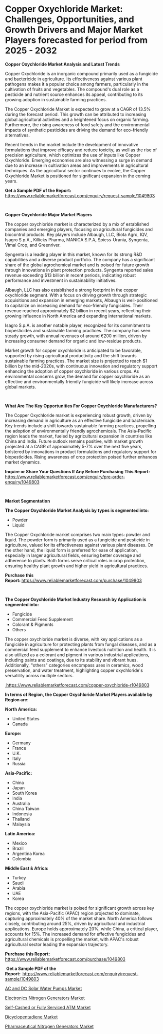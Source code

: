 <p><h1>Copper Oxychloride Market: Challenges, Opportunities, and Growth Drivers and Major Market Players forecasted for period from 2025 - 2032</h1></p><p><strong>Copper Oxychloride Market Analysis and Latest Trends</strong></p>
<p><p>Copper Oxychloride is an inorganic compound primarily used as a fungicide and bactericide in agriculture. Its effectiveness against various plant pathogens makes it a popular choice among farmers, particularly in the cultivation of fruits and vegetables. The compound's dual role as a pesticide and nutrient source enhances its appeal, contributing to its growing adoption in sustainable farming practices.</p><p>The Copper Oxychloride Market is expected to grow at a CAGR of 13.5% during the forecast period. This growth can be attributed to increasing global agricultural activities and a heightened focus on organic farming. Furthermore, the rising awareness of food safety and the environmental impacts of synthetic pesticides are driving the demand for eco-friendly alternatives. </p><p>Recent trends in the market include the development of innovative formulations that improve efficacy and reduce toxicity, as well as the rise of precision agriculture, which optimizes the use of inputs like Copper Oxychloride. Emerging economies are also witnessing a surge in demand due to an increase in cultivation areas and improvements in agricultural techniques. As the agricultural sector continues to evolve, the Copper Oxychloride Market is positioned for significant expansion in the coming years.</p></p>
<p><strong>Get a Sample PDF of the Report:&nbsp;</strong> <a href="https://www.reliablemarketforecast.com/enquiry/request-sample/1049803?utm_campaign=3572&utm_medium=2&utm_source=Github&utm_content=ia&utm_term=01042025&utm_id=copper-oxychloride">https://www.reliablemarketforecast.com/enquiry/request-sample/1049803</a></p>
<p>&nbsp;</p>
<p><strong>Copper Oxychloride Major Market Players</strong></p>
<p><p>The copper oxychloride market is characterized by a mix of established companies and emerging players, focusing on agricultural fungicides and biocontrol products. Key players include Albaugh, LLC, Biota Agro, IQV, Isagro S.p.A., Killicks Pharma, MANICA S.P.A, Spiess-Urania, Syngenta, Vimal Crop, and Greenriver.</p><p>Syngenta is a leading player in this market, known for its strong R&D capabilities and a diverse product portfolio. The company has a significant share of the global agrochemical market and is poised for future growth through innovations in plant protection products. Syngenta reported sales revenue exceeding $13 billion in recent periods, indicating robust performance and investment in sustainability initiatives.</p><p>Albaugh, LLC has also established a strong footprint in the copper oxychloride segment. With a focus on driving growth through strategic acquisitions and expansion in emerging markets, Albaugh is well-positioned to capitalize on increasing demand for eco-friendly fungicides. Their revenue reached approximately $2 billion in recent years, reflecting their growing influence in North America and expanding international markets.</p><p>Isagro S.p.A. is another notable player, recognized for its commitment to biopesticides and sustainable farming practices. The company has seen steady growth, with annual revenues of around €200 million, driven by increasing consumer demand for organic and low-residue products.</p><p>Market growth for copper oxychloride is anticipated to be favorable, supported by rising agricultural productivity and the shift towards sustainable farming practices. The market size is projected to reach $1 billion by the mid-2020s, with continuous innovation and regulatory support enhancing the adoption of copper oxychloride in various crops. As environmental concerns grow, the demand for copper oxychloride as an effective and environmentally friendly fungicide will likely increase across global markets.</p></p>
<p>&nbsp;</p>
<p><strong>What Are The Key Opportunities For Copper Oxychloride Manufacturers?</strong></p>
<p><p>The Copper Oxychloride market is experiencing robust growth, driven by increasing demand in agriculture as an effective fungicide and bactericide. Key trends include a shift towards sustainable farming practices, propelling the adoption of environmentally friendly agrochemicals. The Asia-Pacific region leads the market, fueled by agricultural expansion in countries like China and India. Future outlook remains positive, with market growth projected at a CAGR of approximately 5-7% over the next five years, bolstered by innovations in product formulations and regulatory support for biopesticides. Rising awareness of crop protection poised further enhances market dynamics.</p></p>
<p><strong>Inquire or Share Your Questions If Any Before Purchasing This Report:</strong> <a href="https://www.reliablemarketforecast.com/enquiry/pre-order-enquiry/1049803?utm_campaign=3572&utm_medium=2&utm_source=Github&utm_content=ia&utm_term=01042025&utm_id=copper-oxychloride">https://www.reliablemarketforecast.com/enquiry/pre-order-enquiry/1049803</a></p>
<p>&nbsp;</p>
<p><strong>Market Segmentation</strong></p>
<p><strong>The Copper Oxychloride Market Analysis by types is segmented into:</strong></p>
<p><ul><li>Powder</li><li>Liquid</li></ul></p>
<p><p>The Copper Oxychloride market comprises two main types: powder and liquid. The powder form is primarily used as a fungicide and pesticide in agriculture, valued for its effectiveness against various plant diseases. On the other hand, the liquid form is preferred for ease of application, especially in larger agricultural fields, ensuring better coverage and adherence to plants. Both forms serve critical roles in crop protection, ensuring healthy plant growth and higher yield in agricultural practices.</p></p>
<p><strong>Purchase this Report:&nbsp;</strong><a href="https://www.reliablemarketforecast.com/purchase/1049803?utm_campaign=3572&utm_medium=2&utm_source=Github&utm_content=ia&utm_term=01042025&utm_id=copper-oxychloride">https://www.reliablemarketforecast.com/purchase/1049803</a></p>
<p>&nbsp;</p>
<p><strong>The Copper Oxychloride Market Industry Research by Application is segmented into:</strong></p>
<p><ul><li>Fungicide</li><li>Commercial Feed Supplement</li><li>Colorant & Pigments</li><li>Others</li></ul></p>
<p><p>The copper oxychloride market is diverse, with key applications as a fungicide in agriculture for protecting plants from fungal diseases, and as a commercial feed supplement to enhance livestock nutrition and health. It is also utilized as a colorant and pigment in various industrial applications, including paints and coatings, due to its stability and vibrant hues. Additionally, "others" categories encompass uses in ceramics, wood preservation, and water treatment, highlighting copper oxychloride's versatility across multiple sectors.</p></p>
<p><a href="https://www.reliablemarketforecast.com/copper-oxychloride-r1049803?utm_campaign=3572&utm_medium=2&utm_source=Github&utm_content=ia&utm_term=01042025&utm_id=copper-oxychloride">&nbsp;https://www.reliablemarketforecast.com/copper-oxychloride-r1049803</a></p>
<p><strong>In terms of Region, the Copper Oxychloride Market Players available by Region are:</strong></p>
<p>
    <p> <strong> North America: </strong>
        <ul>
            <li>United States</li>
            <li>Canada</li>
        </ul>
        </p> 
    <p> <strong> Europe: </strong>
        <ul>
            <li>Germany</li>
            <li>France</li>
            <li>U.K.</li>
            <li>Italy</li>
            <li>Russia</li>
        </ul>
        </p> 
    <p> <strong> Asia-Pacific: </strong>
        <ul>
            <li>China</li>
            <li>Japan</li>
            <li>South Korea</li>
            <li>India</li>
            <li>Australia</li>
            <li>China Taiwan</li>
            <li>Indonesia</li>
            <li>Thailand</li>
            <li>Malaysia</li>
        </ul>
        </p> 
    <p> <strong> Latin America: </strong>
        <ul>
            <li>Mexico</li>
            <li>Brazil</li>
            <li>Argentina Korea</li>
            <li>Colombia</li>
        </ul>
        </p> 
    <p> <strong> Middle East & Africa: </strong>
        <ul>
            <li>Turkey</li>
            <li>Saudi</li>
            <li>Arabia</li>
            <li>UAE</li>
            <li>Korea</li>
        </ul>
    </p>
    </p>
<p><p>The copper oxychloride market is poised for significant growth across key regions, with the Asia-Pacific (APAC) region projected to dominate, capturing approximately 40% of the market share. North America follows closely, contributing around 25%, driven by agricultural and industrial applications. Europe holds approximately 20%, while China, a critical player, accounts for 15%. The increased demand for effective fungicides and agricultural chemicals is propelling the market, with APAC's robust agricultural sector leading the expansion trajectory.</p></p>
<p><strong>Purchase this Report: </strong><a href="https://www.reliablemarketforecast.com/purchase/1049803?utm_campaign=3572&utm_medium=2&utm_source=Github&utm_content=ia&utm_term=01042025&utm_id=copper-oxychloride">https://www.reliablemarketforecast.com/purchase/1049803</a></p>
<p>&nbsp;<strong>Get a Sample PDF of the Report:&nbsp;&nbsp;</strong><a href="https://www.reliablemarketforecast.com/enquiry/request-sample/1049803?utm_campaign=3572&utm_medium=2&utm_source=Github&utm_content=ia&utm_term=01042025&utm_id=copper-oxychloride">https://www.reliablemarketforecast.com/enquiry/request-sample/1049803</a></p>
<p><strong></strong></p>
<p><p><a href="https://www.linkedin.com/pulse/research-examination-onthe-ac-dc-solar-water-pumps-marketsize-68frc?utm_campaign=3572&utm_medium=2&utm_source=Github&utm_content=ia&utm_term=01042025&utm_id=copper-oxychloride">AC and DC Solar Water Pumps Market</a></p><p><a href="https://www.linkedin.com/pulse/electronics-nitrogen-generators-market-study-forecasted-wkjye?utm_campaign=3572&utm_medium=2&utm_source=Github&utm_content=ia&utm_term=01042025&utm_id=copper-oxychloride">Electronics Nitrogen Generators Market</a></p><p><a href="https://www.linkedin.com/pulse/detailed-analysis-self-cashed-fully-serviced-atm-market-decision-making-mdgyc?utm_campaign=3572&utm_medium=2&utm_source=Github&utm_content=ia&utm_term=01042025&utm_id=copper-oxychloride">Self-Cashed or Fully Serviced ATM Market</a></p><p><a href="https://github.com/prantoblouin/Market-Research-Report-List-1/blob/main/dicyclopentadiene-market.md?utm_campaign=3572&utm_medium=2&utm_source=Github&utm_content=ia&utm_term=01042025&utm_id=copper-oxychloride">Dicyclopentadiene Market</a></p><p><a href="https://www.linkedin.com/pulse/pharmaceutical-nitrogen-generators-market-expected-grow-66-h47mc?utm_campaign=3572&utm_medium=2&utm_source=Github&utm_content=ia&utm_term=01042025&utm_id=copper-oxychloride">Pharmaceutical Nitrogen Generators Market</a></p></p>